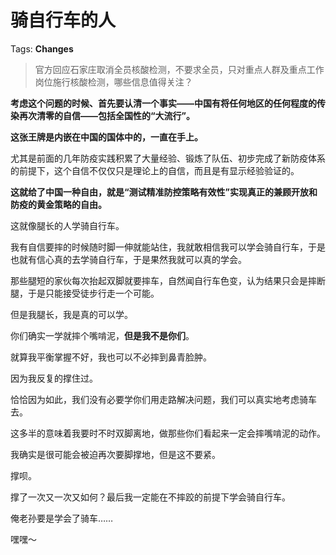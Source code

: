 # 骑自行车的人

Tags: **Changes**

> 官方回应石家庄取消全员核酸检测，不要求全员，只对重点人群及重点工作岗位施行核酸检测，哪些信息值得关注？



**考虑这个问题的时候、首先要认清一个事实——中国有将任何地区的任何程度的传染再次清零的自信——包括全国性的“大流行”。**

**这张王牌是内嵌在中国的国体中的，一直在手上。**

尤其是前面的几年防疫实践积累了大量经验、锻炼了队伍、初步完成了新防疫体系的前提下，这个自信不仅仅只是理论上的自信，而且是有显示经验验证的。

**这就给了中国一种自由，就是“测试精准防控策略有效性”实现真正的兼顾开放和防疫的黄金策略的自由。**

  


这就像腿长的人学骑自行车。

我有自信要摔的时候随时脚一伸就能站住，我就敢相信我可以学会骑自行车，于是也就有信心真的去学骑自行车，于是果然我就可以真的学会。

那些腿短的家伙每次抬起双脚就要摔车，自然闻自行车色变，认为结果只会是摔断腿，于是只能接受徒步行走一个可能。

但是我腿长，我是真的可以学。

你们确实一学就摔个嘴啃泥，**但是我不是你们**。

就算我平衡掌握不好，我也可以不必摔到鼻青脸肿。

因为我反复的撑住过。

恰恰因为如此，我们没有必要学你们用走路解决问题，我们可以真实地考虑骑车去。

这多半的意味着我要时不时双脚离地，做那些你们看起来一定会摔嘴啃泥的动作。

我确实是很可能会被迫再次要脚撑地，但是这不要紧。

撑呗。

撑了一次又一次又如何？最后我一定能在不摔跤的前提下学会骑自行车。

俺老孙要是学会了骑车……

嘿嘿～



